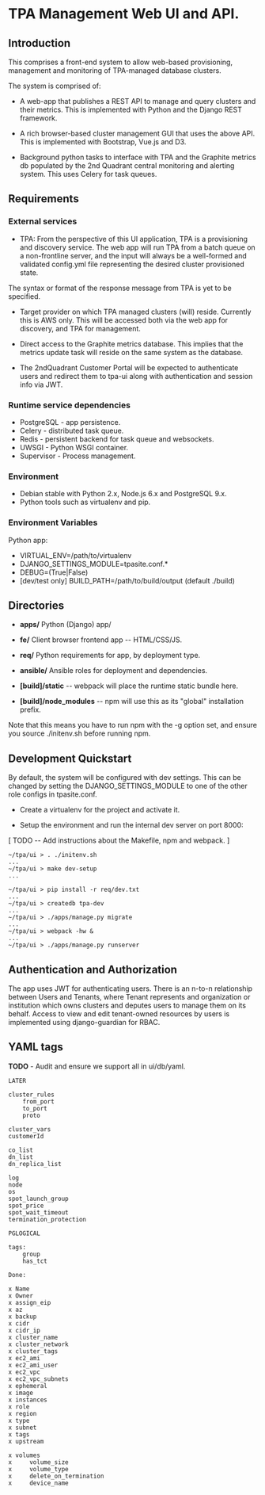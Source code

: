 
TPA Management Web UI and API.
==============================

## Introduction

This comprises a front-end system to allow web-based provisioning, management
and monitoring of TPA-managed database clusters.

The system is comprised of:

* A web-app that publishes a REST API to manage and query clusters and
their metrics. This is implemented with Python and the Django REST framework.

* A rich browser-based cluster management GUI that uses the above API. This is
implemented with Bootstrap, Vue.js and D3.

* Background python tasks to interface with TPA and the Graphite metrics db
populated by the 2nd Quadrant central monitoring and alerting system. This
uses Celery for task queues.

## Requirements

### External services

* TPA: From the perspective of this UI application, TPA is a provisioning
and discovery service. The web app will run TPA from a batch queue on
a non-frontline server, and the input will always be a well-formed and
validated config.yml file representing the desired cluster provisioned
state.

The syntax or format of the response message from TPA is yet to be specified.

* Target provider on which TPA managed clusters (will) reside. Currently this
is AWS only. This will be accessed both via the web app for discovery, and TPA
for management.

* Direct access to the Graphite metrics database. This implies that the metrics
update task will reside on the same system as the database.


* The 2ndQuadrant Customer Portal will be expected to authenticate users and
redirect them to tpa-ui along with authentication and session info via JWT.

### Runtime service dependencies

* PostgreSQL - app persistence.
* Celery - distributed task queue.
* Redis - persistent backend for task queue and websockets.
* UWSGI - Python WSGI container.
* Supervisor - Process management.

### Environment

* Debian stable with Python 2.x, Node.js 6.x and PostgreSQL 9.x.
* Python tools such as virtualenv and pip.

### Environment Variables

Python app:

* VIRTUAL_ENV=/path/to/virtualenv
* DJANGO_SETTINGS_MODULE=tpasite.conf.*
* DEBUG=(True|False)
* [dev/test only] BUILD_PATH=/path/to/build/output (default ./build)

## Directories

* __apps/__ Python (Django) app/
* __fe/__ Client browser frontend app -- HTML/CSS/JS.
* __req/__ Python requirements for app, by deployment type.
* __ansible/__ Ansible roles for deployment and dependencies.

* __[build]/static__ -- webpack will place the runtime static bundle here.
* __[build]/node_modules__ -- npm will use this as its "global"
installation prefix.

Note that this means you have to run npm with the -g option set, and
ensure you source ./initenv.sh before running npm.

## Development Quickstart

By default, the system will be configured with dev settings. This can
be changed by setting the DJANGO_SETTINGS_MODULE to one of the other
role configs in tpasite.conf.

* Create a virtualenv for the project and activate it.

* Setup the environment and run the internal dev server on port 8000:

[ TODO -- Add instructions about the Makefile, npm and webpack. ]

```
~/tpa/ui > . ./initenv.sh
...
~/tpa/ui > make dev-setup
...

~/tpa/ui > pip install -r req/dev.txt
...
~/tpa/ui > createdb tpa-dev
...
~/tpa/ui > ./apps/manage.py migrate
...
~/tpa/ui > webpack -hw &
...
~/tpa/ui > ./apps/manage.py runserver
```

## Authentication and Authorization

The app uses JWT for authenticating users. There is an n-to-n relationship
between Users and Tenants, where Tenant represents and organization
or institution which owns clusters and deputes users to manage them on
its behalf. Access to view and edit tenant-owned resources by users is
implemented using django-guardian for RBAC.

## YAML tags

__TODO__ - Audit and ensure we support all in ui/db/yaml.

```
LATER

cluster_rules
    from_port
    to_port
    proto

cluster_vars
customerId

co_list
dn_list
dn_replica_list

log
node
os
spot_launch_group
spot_price
spot_wait_timeout
termination_protection

PGLOGICAL

tags:
    group
    has_tct

Done:

x Name
x Owner
x assign_eip
x az
x backup
x cidr
x cidr_ip
x cluster_name
x cluster_network
x cluster_tags
x ec2_ami
x ec2_ami_user
x ec2_vpc
x ec2_vpc_subnets
x ephemeral
x image
x instances
x role
x region
x type
x subnet
x tags
x upstream

x volumes
x     volume_size
x     volume_type
x     delete_on_termination
x     device_name


```
